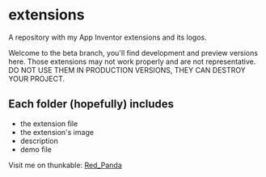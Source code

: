 # extensions

A repository with my App Inventor extensions and its logos.

Welcome to the beta branch, you'll find development and preview versions here. Those extensions may not work properly and are not representative.
DO NOT USE THEM IN PRODUCTION VERSIONS, THEY CAN DESTROY YOUR PROJECT.

## Each folder (hopefully) includes

* the extension file
* the extension's image
* description
* demo file

Visit me on thunkable: [Red_Panda](https://community.thunkable.com/u/Red_Panda/summary "@Red_Panda")